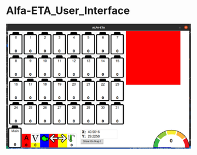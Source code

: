 # Alfa-ETA_User_Interface
![alt text](https://github.com/baransolmaz/Alfa-ETA_User_Interface/blob/15Subat/Current/9.png)
